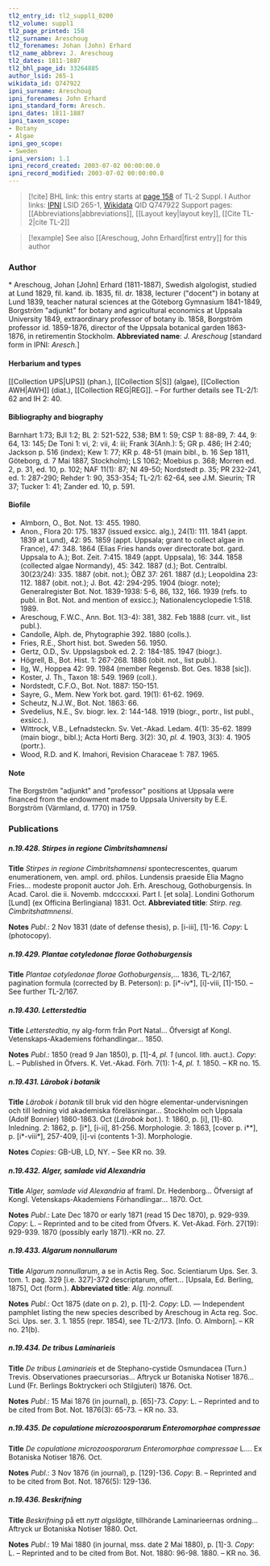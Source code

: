 ```yaml
---
tl2_entry_id: tl2_suppl1_0200
tl2_volume: suppl1
tl2_page_printed: 158
tl2_surname: Areschoug
tl2_forenames: Johan (John) Erhard
tl2_name_abbrev: J. Areschoug
tl2_dates: 1811-1887
tl2_bhl_page_id: 33264885
author_lsid: 265-1
wikidata_id: Q747922
ipni_surname: Areschoug
ipni_forenames: John Erhard
ipni_standard_form: Aresch.
ipni_dates: 1811-1887
ipni_taxon_scope: 
- Botany
- Algae
ipni_geo_scope: 
- Sweden
ipni_version: 1.1
ipni_record_created: 2003-07-02 00:00:00.0
ipni_record_modified: 2003-07-02 00:00:00.0
---
```


> [!cite] BHL link: this entry starts at [page 158](https://www.biodiversitylibrary.org/page/33264885) of TL-2 Suppl. I
> Author links: [IPNI](https://www.ipni.org/a/265-1) LSID 265-1, [Wikidata](https://www.wikidata.org/wiki/Q747922) QID Q747922
> Support pages: [[Abbreviations|abbreviations]], [[Layout key|layout key]], [[Cite TL-2|cite TL-2]]

> [!example] See also [[Areschoug, John Erhard|first entry]] for this author

### Author

\* Areschoug, Johan \[John\] Erhard (1811-1887), Swedish algologist, studied at Lund 1829, fil. kand. ib. 1835, fil. dr. 1838, lecturer ("docent") in botany at Lund 1839, teacher natural sciences at the Göteborg Gymnasium 1841-1849, Borgström "adjunkt" for botany and agricultural economics at Uppsala University 1849, extraordinary professor of botany ib. 1858, Borgström professor id. 1859-1876, director of the Uppsala botanical garden 1863-1876, in retirementin Stockholm. 
**Abbreviated name**: *J. Areschoug* \[standard form in IPNI: *Aresch.*\]

#### Herbarium and types

[[Collection UPS|UPS]] (phan.), [[Collection S|S]] (algae), [[Collection AWH|AWH]] (diat.), [[Collection REG|REG]]. – For further details see TL-2/1: 62 and IH 2: 40.

#### Bibliography and biography

Barnhart 1:73; BJI 1:2; BL 2: 521-522, 538; BM 1: 59; CSP 1: 88-89, 7: 44, 9: 64, 13: 145; De Toni 1: vi, 2: vii, 4: iii; Frank 3(Anh.): 5; GR p. 486; IH 2:40; Jackson p. 516 (index); Kew 1: 77; KR p. 48-51 (main bibl., b. 16 Sep 1811, Göteborg, d. 7 Mai 1887, Stockholm); LS 1062; Moebius p. 368; Morren ed. 2, p. 31, ed. 10, p. 102; NAF 11(1): 87; NI 49-50; Nordstedt p. 35; PR 232-241, ed. 1: 287-290; Rehder 1: 90, 353-354; TL-2/1: 62-64, see J.M. Sieurin; TR 37; Tucker 1: 41; Zander ed. 10, p. 591.

#### Biofile

- Almborn, O., Bot. Not. 13: 455. 1980.
- Anon., Flora 20: 175. 1837 (issued exsicc. alg.), 24(1): 111. 1841 (appt. 1839 at Lund), 42: 95. 1859 (appt. Uppsala; grant to collect algae in France), 47: 348. 1864 (Elias Fries hands over directorate bot. gard. Uppsala to A.); Bot. Zeit. 7:415. 1849 (appt. Uppsala), 16: 344. 1858 (collected algae Normandy), 45: 342. 1887 (d.); Bot. Centralbl. 30(23/24): 335. 1887 (obit. not.); ÖBZ 37: 261. 1887 (d.); Leopoldina 23: 112. 1887 (obit. not.); J. Bot. 42: 294-295. 1904 (biogr. note); Generalregister Bot. Not. 1839-1938: 5-6, 86, 132, 166. 1939 (refs. to publ. in Bot. Not. and mention of exsicc.); Nationalencyclopedie 1:518. 1989.
- Areschoug, F.W.C., Ann. Bot. 1(3-4): 381, 382. Feb 1888 (curr. vit., list publ.).
- Candolle, Alph. de, Phytographie 392. 1880 (colls.).
- Fries, R.E., Short hist. bot. Sweden 56. 1950.
- Gertz, O.D., Sv. Uppslagsbok ed. 2. 2: 184-185. 1947 (biogr.).
- Högrell, B., Bot. Hist. 1: 267-268. 1886 (obit. not., list publ.).
- Ilg, W., Hoppea 42: 99. 1984 (member Regensb. Bot. Ges. 1838 \[sic\]).
- Koster, J. Th., Taxon 18: 549. 1969 (coll.).
- Nordstedt, C.F.O., Bot. Not. 1887: 150-151.
- Sayre, G., Mem. New York bot. gard. 19(1): 61-62. 1969.
- Scheutz, N.J.W., Bot. Not. 1863: 66.
- Svedelius, N.E., Sv. biogr. lex. 2: 144-148. 1919 (biogr., portr., list publ., exsicc.).
- Wittrock, V.B., Lefnadsteckn. Sv. Vet.-Akad. Ledam. 4(1): 35-62. 1899 (main biogr., bibl.); Acta Horti Berg. 3(2): 30, *pl. 4.* 1903, 3(3): 4. 1905 (portr.).
- Wood, R.D. and K. Imahori, Revision Characeae 1: 787. 1965.

#### Note

The Borgström "adjunkt" and "professor" positions at Uppsala were financed from the endowment made to Uppsala University by E.E. Borgström (Värmland, d. 1770) in 1759.

### Publications

##### n.19.428. Stirpes in regione Cimbritshamnensi

**Title**
*Stirpes in regione Cimbritshamnensi* spontecrescentes, quarum enumerationem, ven. ampl. ord. philos. Lundensis praeside Elia Magno Fries... modeste proponit auctor Joh. Erh. Areschoug, Gothoburgensis. In Acad. Carol. die ii. Novemb. mdcccxxxi. Part I. \[et sola\]. Londini Gothorum \[Lund\] (ex Officina Berlingiana) 1831. Oct.
**Abbreviated title**: *Stirp. reg. Cimbritshatmnensi*.

**Notes**
*Publ*.: 2 Nov 1831 (date of defense thesis), p. \[i-iii\], \[1\]-16. *Copy*: L (photocopy).

##### n.19.429. Plantae cotyledonae florae Gothoburgensis

**Title**
*Plantae cotyledonae florae Gothoburgensis*,... 1836, TL-2/167, pagination formula (corrected by B. Peterson): p. \[i\*-iv\*\], \[i\]-viii, \[1\]-150. – See further TL-2/167.

##### n.19.430. Letterstedtia

**Title**
*Letterstedtia*, ny alg-form från Port Natal... Öfversigt af Kongl. Vetenskaps-Akademiens förhandlingar... 1850.

**Notes**
*Publ*.: 1850 (read 9 Jan 1850), p. \[1\]-4, *pl. 1* (uncol. lith. auct.). *Copy*: L. – Published in Öfvers. K. Vet.-Akad. Förh. 7(1): 1-4, *pl. 1.* 1850. – KR no. 15.

##### n.19.431. Lärobok i botanik

**Title**
*Lärobok i botanik* till bruk vid den högre elementar-undervisningen och till ledning vid akademiska föreläsningar... Stockholm och Uppsala (Adolf Bonnier) 1860-1863. Oct (*Lärobok bot.*).
*1*: 1860, p. \[i\], \[1\]-80. Inledning.
*2*: 1862, p. \[i\*\], \[i-ii\], 81-256. Morphologie.
*3*: 1863, \[cover p. i\*\*\], p. \[i\*-viii\*\], 257-409, \[i\]-vi (contents 1-3). Morphologie.

**Notes**
*Copies*: GB-UB, LD, NY. – See KR no. 39.

##### n.19.432. Alger, samlade vid Alexandria

**Title**
*Alger, samlade vid Alexandria* af framl. Dr. Hedenborg... Öfversigt af Kongl. Vetenskaps-Akademiens Förhandlingar... 1870. Oct.

**Notes**
*Publ*.: Late Dec 1870 or early 1871 (read 15 Dec 1870), p. 929-939. *Copy*: L. – Reprinted and to be cited from Öfvers. K. Vet-Akad. Förh. 27(19): 929-939. 1870 (possibly early 1871).-KR no. 27.

##### n.19.433. Algarum nonnullarum

**Title**
*Algarum nonnullarum*, a se in Actis Reg. Soc. Scientiarum Ups. Ser. 3. tom. 1. pag. 329 \[i.e. 327\]-372 descriptarum, offert... \[Upsala, Ed. Berling, 1875\], Oct (form.).
**Abbreviated title**: *Alg. nonnull.*

**Notes**
*Publ*.: Oct 1875 (date on p. 2), p. \[1\]-2. *Copy*: LD. — Independent pamphlet listing the new species described by Areschoug in Acta reg. Soc. Sci. Ups. ser. 3. 1. 1855 (repr. 1854), see TL-2/173. \[Info. O. Almborn\]. – KR no. 21(b).

##### n.19.434. De tribus Laminarieis

**Title**
*De tribus Laminarieis* et de Stephano-cystide Osmundacea (Turn.) Trevis. Observationes praecursorias... Aftryck ur Botaniska Notiser 1876... Lund (Fr. Berlings Boktryckeri och Stilgjuteri) 1876. Oct.

**Notes**
*Publ*.: 15 Mai 1876 (in journal), p. \[65\]-73. *Copy*: L. – Reprinted and to be cited from Bot. Not. 1876(3): 65-73. – KR no. 33.

##### n.19.435. De copulatione microzoosporarum Enteromorphae compressae

**Title**
*De copulatione microzoosporarum Enteromorphae compressae* L.... Ex Botaniska Notiser 1876. Oct.

**Notes**
*Publ*.: 3 Nov 1876 (in journal), p. \[129\]-136. *Copy*: B. – Reprinted and to be cited from Bot. Not. 1876(5): 129-136.

##### n.19.436. Beskrifning

**Title**
*Beskrifning* på ett *nytt algslägte*, tillhörande Laminarieernas ordning... Aftryck ur Botaniska Notiser 1880. Oct.

**Notes**
*Publ*.: 19 Mai 1880 (in journal, mss. date 2 Mai 1880), p. \[1\]-3. *Copy*: L. – Reprinted and to be cited from Bot. Not. 1880: 96-98. 1880. – KR no. 36.

